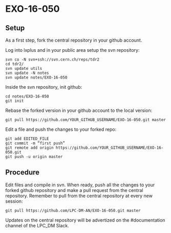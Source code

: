 # EXO-16-050

## Setup

As a first step, fork the central repository in your github account.

Log into lxplus and in  your public area setup the svn repository:
```
svn co -N svn+ssh://svn.cern.ch/reps/tdr2
cd tdr2/
svn update utils
svn update -N notes
svn update notes/EXO-16-050
```
Inside the svn repository, init github:

```
cd notes/EXO-16-050
git init
```

Rebase the forked version in your github account to the local version:
```
git pull https://github.com/YOUR_GITHUB_USERNAME/EXO-16-050.git master

```
Edit a file and push the changes to your forked repo:

```
git add EDITED_FILE
git commit -m “first push”
git remote add origin https://github.com/YOUR_GITHUB_USERNAME/EXO-16-050.git
git push -u origin master
```
## Procedure

Edit files and compile in svn. When ready, push all the changes to your forked github repository and make a pull request from the central repository.
Remember to pull from the central repository at every new session:
```
git pull https://github.com/LPC-DM-AN/EXO-16-050.git master

```
Updates on the central repository will be advertized on the #documentation channel of the LPC_DM Slack.

